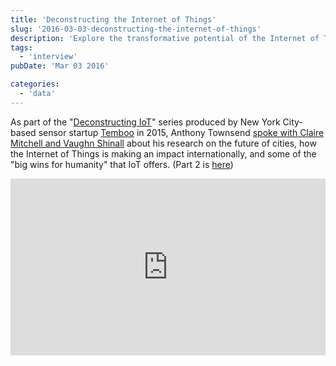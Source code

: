 ```yaml
---
title: 'Deconstructing the Internet of Things'
slug: '2016-03-03-deconstructing-the-internet-of-things'
description: 'Explore the transformative potential of the Internet of Things (IoT) in this insightful blog post. Join Anthony Townsend as he discusses with Claire Mitchell and Vaughn Shinall the future of cities and the international impact of IoT. Discover how IoT is driving "big wins for humanity" and shaping urban landscapes, as part of Temboo''s "Deconstructing IoT" series. Dive into future-forward insights and innovative perspectives on technology''s role in our lives.'
tags:
  - 'interview'
pubDate: 'Mar 03 2016'

categories:
  - 'data'
---
```


As part of the "[Deconstructing IoT](https://www.youtube.com/playlist?list=PLfiim-2uFCCNA8Y-GWPNDR-lkqMwQUHkY)" series produced by New York City-based sensor startup [Temboo](https://temboo.com/) in 2015, Anthony Townsend [spoke with Claire Mitchell and Vaughn Shinall](https://www.youtube.com/watch?v=J_IlpPFoml4&list=PLfiim-2uFCCNA8Y-GWPNDR-lkqMwQUHkY&index=14) about his research on the future of cities, how the Internet of Things is making an impact internationally, and some of the "big wins for humanity" that IoT offers. (Part 2 is [here](https://www.youtube.com/watch?v=bQ4gunUgF3U&list=PLfiim-2uFCCNA8Y-GWPNDR-lkqMwQUHkY&index=14&t=0s))

<div class="youtube-container my-8" style="position: relative; padding-bottom: 56.25%; height: 0; overflow: hidden; max-width: 100%;">
  <iframe style="position: absolute; top: 0; left: 0; width: 100%; height: 100%;" src="https://www.youtube.com/embed/J_IlpPFoml4" frameborder="0" allow="accelerometer; autoplay; clipboard-write; encrypted-media; gyroscope; picture-in-picture" allowfullscreen></iframe>
</div>
